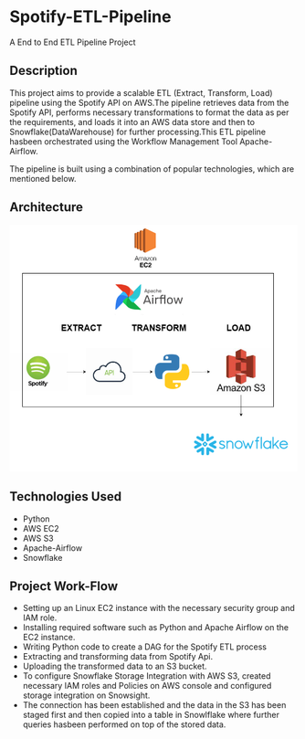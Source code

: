 # Spotify-ETL-Pipeline
A End to End ETL Pipeline Project

## Description
This project aims to provide a scalable ETL (Extract, Transform, Load) pipeline using the Spotify API on AWS.The pipeline retrieves data from the Spotify API, performs necessary transformations to format the data as per the requirements, and loads it into an AWS data store and then to Snowflake(DataWarehouse) for further processing.This ETL pipeline hasbeen orchestrated using the Workflow Management Tool Apache-Airflow.

The pipeline is built using a combination of popular technologies, which are mentioned below. 

## Architecture

![alt text](https://github.com/Smarty619/Spotify-ETL-Pipeline/blob/main/Spotify-Etl1.png?raw=true)


## Technologies Used

* Python
* AWS EC2
* AWS S3
* Apache-Airflow
* Snowflake

## Project Work-Flow
* Setting up an Linux EC2 instance with the necessary security group and IAM role.
* Installing required software such as Python and Apache Airflow on the EC2 instance.
* Writing Python code to create a DAG for the Spotify ETL process
* Extracting and transforming data from Spotify Api.
* Uploading the transformed data to an S3 bucket.
* To configure Snowflake Storage Integration with AWS S3, created necessary IAM roles and Policies on AWS console and configured storage integration on Snowsight.
* The connection has been established and the data in the S3 has been staged first and then copied into a table in Snowlflake where further queries hasbeen performed on top of the stored data.
